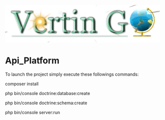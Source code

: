 ![Image](https://raw.githubusercontent.com/vertingo/Easy_Admin_YouTube_Newsletter_Firebase/master/web/assets/images/github/vertin_go_website.jpg)

# Api_Platform

To launch the project simply execute these followings commands:

composer install

php bin/console doctrine:database:create

php bin/console doctrine:schema:create

php bin/console server:run
